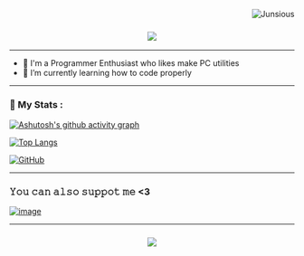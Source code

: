 <p align="right"> <img src="https://komarev.com/ghpvc/?username=Junsious&label=Profile%20views&color=9f58db&size=24&style=for-the-badge" alt="Junsious" /> </p> 


<h3 align="center">
  <img src="https://readme-typing-svg.herokuapp.com/?font=Righteous&size=45&center=true&vCenter=true&width=1600&height=80&duration=5000&color=9f58db&lines=Hello!+I'm+Junsious+" />
</h3>

---

- 💾 I'm a Programmer Enthusiast who likes make PC utilities
- 📗 I’m currently learning how to code properly
---

### 📶 My Stats : 
[![Ashutosh's github activity graph](https://github-readme-activity-graph.vercel.app/graph?username=Junsious&theme=material-palenight)](https://github.com/ashutosh00710/github-readme-activity-graph)

        
[![Top Langs](https://github-readme-stats.vercel.app/api/top-langs/?username=junsious&layout=compact&theme=tokyonight)](https://github.com/anuraghazra/github-readme-stats)

<a href="https://git.io/streak-stats"><img src="https://streak-stats.demolab.com?user=Junsious&theme=tokyonight" alt="GitHub" /></a>

---

### 𝚈𝚘𝚞 𝚌𝚊𝚗 𝚊𝚕𝚜𝚘 𝚜𝚞𝚙𝚙𝚘𝚝 𝚖𝚎 <3  

[![image](https://github.com/user-attachments/assets/a219ccc6-7ec0-45fc-a65c-72cfda5c0476)
](https://www.donationalerts.com/r/junsious)

---


<h3 align="center">
  <img src="https://readme-typing-svg.herokuapp.com/?font=Righteous&size=45&center=true&vCenter=true&width=1600&height=80&duration=5000&color=9f58db&lines=Have+a+nice+day!+:)" />
</h3>



